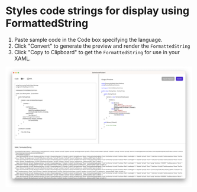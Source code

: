 # Styles code strings for display using FormattedString

1. Paste sample code in the Code box specifying the language. 
2. Click "Convert" to generate the preview and render the `FormattedString`
3. Click "Copy to Clipboard" to get the `FormattedString` for use in your XAML.

![preview of the app with C# code](images/preview.png)